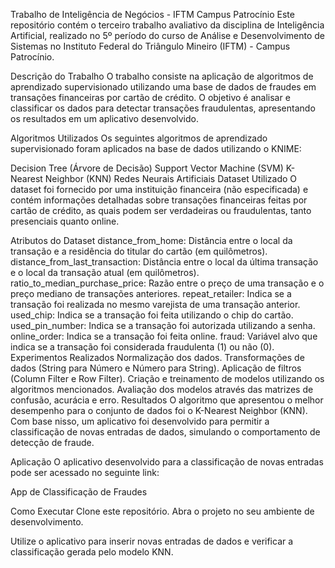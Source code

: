 Trabalho de Inteligência de Negócios - IFTM Campus Patrocínio
Este repositório contém o terceiro trabalho avaliativo da disciplina de Inteligência Artificial, realizado no 5º período do curso de Análise e Desenvolvimento de Sistemas no Instituto Federal do Triângulo Mineiro (IFTM) - Campus Patrocínio.

Descrição do Trabalho
O trabalho consiste na aplicação de algoritmos de aprendizado supervisionado utilizando uma base de dados de fraudes em transações financeiras por cartão de crédito. O objetivo é analisar e classificar os dados para detectar transações fraudulentas, apresentando os resultados em um aplicativo desenvolvido.

Algoritmos Utilizados
Os seguintes algoritmos de aprendizado supervisionado foram aplicados na base de dados utilizando o KNIME:

Decision Tree (Árvore de Decisão)
Support Vector Machine (SVM)
K-Nearest Neighbor (KNN)
Redes Neurais Artificiais
Dataset Utilizado
O dataset foi fornecido por uma instituição financeira (não especificada) e contém informações detalhadas sobre transações financeiras feitas por cartão de crédito, as quais podem ser verdadeiras ou fraudulentas, tanto presenciais quanto online.

Atributos do Dataset
distance_from_home: Distância entre o local da transação e a residência do titular do cartão (em quilômetros).
distance_from_last_transaction: Distância entre o local da última transação e o local da transação atual (em quilômetros).
ratio_to_median_purchase_price: Razão entre o preço de uma transação e o preço mediano de transações anteriores.
repeat_retailer: Indica se a transação foi realizada no mesmo varejista de uma transação anterior.
used_chip: Indica se a transação foi feita utilizando o chip do cartão.
used_pin_number: Indica se a transação foi autorizada utilizando a senha.
online_order: Indica se a transação foi feita online.
fraud: Variável alvo que indica se a transação foi considerada fraudulenta (1) ou não (0).
Experimentos Realizados
Normalização dos dados.
Transformações de dados (String para Número e Número para String).
Aplicação de filtros (Column Filter e Row Filter).
Criação e treinamento de modelos utilizando os algoritmos mencionados.
Avaliação dos modelos através das matrizes de confusão, acurácia e erro.
Resultados
O algoritmo que apresentou o melhor desempenho para o conjunto de dados foi o K-Nearest Neighbor (KNN). Com base nisso, um aplicativo foi desenvolvido para permitir a classificação de novas entradas de dados, simulando o comportamento de detecção de fraude.

Aplicação
O aplicativo desenvolvido para a classificação de novas entradas pode ser acessado no seguinte link:

App de Classificação de Fraudes

Como Executar
Clone este repositório.
Abra o projeto no seu ambiente de desenvolvimento.

Utilize o aplicativo para inserir novas entradas de dados e verificar a classificação gerada pelo modelo KNN.
